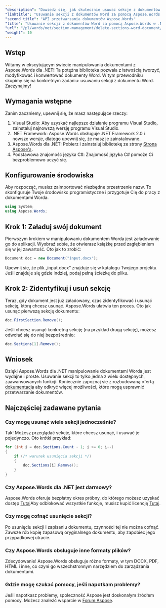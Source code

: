 ```yaml
---
"description": "Dowiedz się, jak skutecznie usuwać sekcje z dokumentów Word za pomocą Aspose.Words dla .NET. Ten kompleksowy przewodnik przeprowadzi Cię przez wymagania wstępne."
"linktitle": "Usuwanie sekcji z dokumentów Word za pomocą Aspose.Words w .NET"
"second_title": "API przetwarzania dokumentów Aspose.Words"
"title": "Usuwanie sekcji z dokumentów Word za pomocą Aspose.Words w .NET"
"url": "/pl/words/net/section-management/delete-sections-word-document/"
"weight": 10
---
```


## Wstęp

Witamy w ekscytującym świecie manipulowania dokumentami z Aspose.Words dla .NET! Ta potężna biblioteka pozwala z łatwością tworzyć, modyfikować i konwertować dokumenty Word. W tym przewodniku skupimy się na konkretnym zadaniu: usuwaniu sekcji z dokumentu Word. Zaczynajmy!

## Wymagania wstępne

Zanim zaczniemy, upewnij się, że masz następujące rzeczy:

1. Visual Studio: Aby uzyskać najlepsze działanie programu Visual Studio, zainstaluj najnowszą wersję programu Visual Studio.
2. .NET Framework: Aspose.Words obsługuje .NET Framework 2.0 i nowsze wersje, dlatego upewnij się, że masz je zainstalowane.
3. Aspose.Words dla .NET: Pobierz i zainstaluj bibliotekę ze strony [Strona Aspose'a](https://releases.aspose.com/words/net/).
4. Podstawowa znajomość języka C#: Znajomość języka C# pomoże Ci bezproblemowo uczyć się.

## Konfigurowanie środowiska

Aby rozpocząć, musisz zaimportować niezbędne przestrzenie nazw. To skonfiguruje Twoje środowisko programistyczne i przygotuje Cię do pracy z dokumentami Worda.

```csharp
using System;
using Aspose.Words;
```

## Krok 1: Załaduj swój dokument

Pierwszym krokiem w manipulowaniu dokumentem Worda jest załadowanie go do aplikacji. Wyobraź sobie, że otwierasz książkę przed zagłębieniem się w jej zawartość. Oto jak to zrobić:

```csharp
Document doc = new Document("input.docx");
```

Upewnij się, że plik „input.docx” znajduje się w katalogu Twojego projektu. Jeśli znajduje się gdzie indziej, podaj pełną ścieżkę do pliku.

## Krok 2: Zidentyfikuj i usuń sekcję

Teraz, gdy dokument jest już załadowany, czas zidentyfikować i usunąć sekcję, którą chcesz usunąć. Aspose.Words ułatwia ten proces. Oto jak usunąć pierwszą sekcję dokumentu:

```csharp
doc.FirstSection.Remove();
```

Jeśli chcesz usunąć konkretną sekcję (na przykład drugą sekcję), możesz odwołać się do niej bezpośrednio:

```csharp
doc.Sections[1].Remove();
```

## Wniosek

Dzięki Aspose.Words dla .NET manipulowanie dokumentami Worda jest wydajne i proste. Usuwanie sekcji to tylko jedna z wielu dostępnych, zaawansowanych funkcji. Koniecznie zapoznaj się z rozbudowaną ofertą [dokumentacja](https://reference.aspose.com/words/net/) aby odkryć więcej możliwości, które mogą usprawnić przetwarzanie dokumentów.

## Najczęściej zadawane pytania

### Czy mogę usunąć wiele sekcji jednocześnie?
Tak! Możesz przeglądać sekcje, które chcesz usunąć, i usuwać je pojedynczo. Oto krótki przykład:

```csharp
for (int i = doc.Sections.Count - 1; i >= 0; i--)
{
    if (/* warunek usunięcia sekcji */)
    {
        doc.Sections[i].Remove();
    }
}
```

### Czy Aspose.Words dla .NET jest darmowy?
Aspose.Words oferuje bezpłatny okres próbny, do którego możesz uzyskać dostęp [Tutaj](https://releases.aspose.com/)Aby odblokować wszystkie funkcje, musisz kupić licencję [Tutaj](https://purchase.aspose.com/buy).

### Czy mogę cofnąć usunięcie sekcji?
Po usunięciu sekcji i zapisaniu dokumentu, czynności tej nie można cofnąć. Zawsze rób kopię zapasową oryginalnego dokumentu, aby zapobiec jego przypadkowej utracie.

### Czy Aspose.Words obsługuje inne formaty plików?
Zdecydowanie! Aspose.Words obsługuje różne formaty, w tym DOCX, PDF, HTML i inne, co czyni go wszechstronnym narzędziem do zarządzania dokumentami.

### Gdzie mogę szukać pomocy, jeśli napotkam problemy?
Jeśli napotkasz problemy, społeczność Aspose jest doskonałym źródłem pomocy. Możesz znaleźć wsparcie w [Forum Aspose](https://forum.aspose.com/c/words/8).